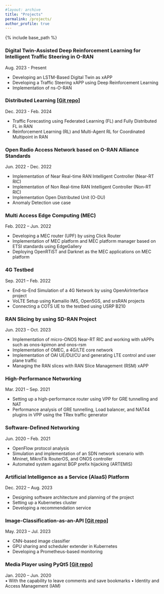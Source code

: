 ```yaml
---
#layout: archive
title: "Projects"
permalink: /projects/
author_profile: true
---
```


{% include base_path %}

### Digital Twin-Assisted Deep Reinforcement Learning for Intelligent Traffic Steering in O-RAN  
Aug. 2023 - Present
  - Developing an LSTM-Based Digital Twin as xAPP
  - Developing a Traffic Steering xAPP using Deep Reinforcement Learning
  - Implementation of ns-O-RAN

### Distributed Learning [[Git repo](https://github.com/aliyaghoobian/Distributed-Learning)]   
Dec. 2023 - Feb. 2024
  - Traffic Forecasting using Federated Learning (FL) and Fully Distributed FL in RAN
  - Reinforcement Learning (RL) and Multi-Agent RL for Coordinated Multipoint in RAN

### Open Radio Access Network based on O-RAN Alliance Standards  
Jun. 2022 - Dec. 2022
  - Implementation of Near Real-time RAN Intelligent Controller (Near-RT RIC)
  - Implementation of Non Real-time RAN Intelligent Controller (Non-RT RIC)
  - Implementation Open Distributed Unit (O-DU)
  - Anomaly Detection use case

### Multi Access Edge Computing (MEC)  
Feb. 2022 – Jun. 2022
  - Developing a MEC router (UPF) by using Click Router
  - Implementation of MEC platform and MEC platform manager based on ETSI standards using EdgeGallery
  - Deploying OpenRTiST and Darknet as the MEC applications on MEC platform

### 4G Testbed  
Sep. 2021 – Feb. 2022
  - End-to-End Simulation of a 4G Network by using OpenAirInterface project
  - VoLTE Setup using Kamailio IMS, Open5GS, and srsRAN projects
  - Connecting a COTS UE to the testbed using USRP B210

### RAN Slicing by using SD-RAN Project  
Jun. 2023 – Oct. 2023
  - Implementation of micro-ONOS Near-RT RIC and working with xAPPs such as onos-kpimon and onos-rsm
  - Implementation of OMEC, a 4G/LTE core network
  - Implementation of OAI UE/DU/CU and generating LTE control and user plane traffic
  - Managing the RAN slices with RAN Slice Management (RSM) xAPP

### High-Performance Networking  
Mar. 2021 – Sep. 2021
  - Setting up a high-performance router using VPP for GRE tunnelling and NAT
  - Performance analysis of GRE tunnelling, Load balancer, and NAT44 plugins in VPP using the TRex traffic generator

### Software-Defined Networking  
Jun. 2020 – Feb. 2021
  - OpenFlow protocol analysis
  - Simulation and implementation of an SDN network scenario with Mininet, MikroTik RouterOS, and ONOS controller
  - Automated system against BGP prefix hijacking (ARTEMIS)

### Artificial Intelligence as a Service (AIaaS) Platform    
Dec. 2022 – Aug. 2023
  - Designing software architecture and planning of the project
  - Setting up a Kubernetes cluster
  - Developing a recommendation service

### Image-Classification-as-an-API [[Git repo](https://github.com/aliyaghoobian/Image-Classification-as-an-API)]  
May. 2023 – Jul. 2023
  - CNN-based image classifier
  - GPU sharing and scheduler extender in Kubernetes
  - Developing a Prometheus-based monitoring

### Media Player using PyQt5 [[Git repo](https://github.com/aliyaghoobian/Media-player)]  
Jan. 2020 – Jun. 2020  
•	With the capability to leave comments and save bookmarks
•	Identity and Access Management (IAM)
